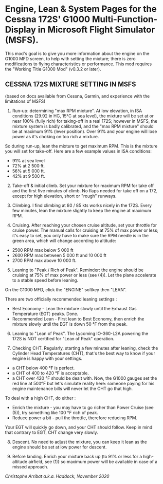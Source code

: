# Engine, Lean & System Pages for the Cessna 172S' G1000 Multi-Function-Display in Microsoft Flight Simulator (MSFS).

This mod's goal is to give you more information about the engine on the G1000 MFD screen, to help with setting the mixture; there is zero modifications to flying characteristics or performance.
This mod requires the "Working Title G1000 Mod" (v0.3.2 or later). 

## CESSNA 172S MIXTURE SETTING IN MSFS
(based on docs available from Cessna, Garmin, and experience with the limitations of MSFS)
 
1. Run-up: determining "max RPM mixture".
At low elevation, in ISA conditions (29.92 in HG, 15°C at sea level), the mixture will be set at or near 100% (fully rich) for taking-off in a real 172S; however in MSFS, the mixture system is badly calibrated, and the "max RPM mixture" should be at maximum 91% (lever position). Over 91% and your engine will lose power as it's choking on too rich a mixture.

So during run-up, lean the mixture to get maximum RPM. This is the mixture you will set for take-off.
Here are a few example values in ISA conditions:
- 91% at sea level
- 72% at 2 500 ft.
- 56% at 5 000 ft.
- 42% at 9 500 ft.

2. Take-off & initial climb.
Set your mixture for maximum RPM for take off and the first five minutes of climb.
No flaps needed for take off on a 172, except for high elevation, short or "rough" runways.

3. Climbing.
I find climbing at 80 / 85 kts works nicely in the 172S.
Every few minutes, lean the mixture slightly to keep the engine at maximum RPM.

4. Cruising.
After reaching your chosen cruise altitude, set your throttle for cruise power. The manual calls for cruising at 75% of max power or less; it's easy to set, you only have to make sure the RPM needle is in the green area, which will change according to altitude:
- 2500 RPM max below 5 000 ft
- 2600 RPM max between 5 000 ft and 10 000 ft
- 2700 RPM max above 10 000 ft.

5. Leaning to "Peak / Rich of Peak".
Reminder: the engine should be cruising at 75% of max power or less (see (4)).
Let the plane accelerate to a stable speed before leaning.

On the G1000 MFD, click the "ENGINE" softkey then "LEAN".

There are two officially recommended leaning settings : 
- Best Economy     - Lean the mixture slowly until the Exhaust Gas Temperature (EGT) peaks. Done. 
- Recommended Lean - First lean to Best Economy, then enrich the mixture slowly until the EGT is down 50 °F from the peak.

6. Leaning to "Lean of Peak".
The Lycoming IO-360-L2A powering the 172S is NOT certified for "Lean of Peak" operation.

7. Checking CHT.
Regularly, starting a few minutes after leaning, check the Cylinder Head Temperatures (CHT), that's the best way to know if your engine is happy with your settings. 
- a CHT below 400 °F is perfect.
- a CHT of 400 to 420 °F is acceptable.
- a CHT over 420 °F should be dealt with.
Now, the G1000 gauges set the red line at 500°F but let's simulate reality here: someone paying for his engine maintenance bills will never let the CHT go that high.

To deal with a high CHT, do either :
- Enrich the mixture - you may have to go richer than Power Cruise (see (5)), try something like 100 °F rich of peak.
- Reduce power a bit - pull the throttle, therefore reducing RPM.

Your EGT will quickly go down, and your CHT should follow. Keep in mind that contrary to EGT, CHT change very slowly.

8. Descent.
No need to adjust the mixture, you can keep it lean as the engine should be set at low power for descent.

9. Before landing.
Enrich your mixture back up (to 91% or less for a high-altitude airfield, see (1)) so maximum power will be available in case of a missed approach. 

*Christophe Arribat a.k.a. Haddock, November 2020*

